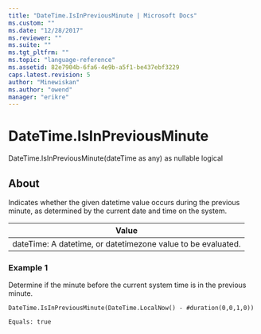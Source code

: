 ```yaml
---
title: "DateTime.IsInPreviousMinute | Microsoft Docs"
ms.custom: ""
ms.date: "12/28/2017"
ms.reviewer: ""
ms.suite: ""
ms.tgt_pltfrm: ""
ms.topic: "language-reference"
ms.assetid: 82e7904b-6fa6-4e9b-a5f1-be437ebf3229
caps.latest.revision: 5
author: "Minewiskan"
ms.author: "owend"
manager: "erikre"
---
```

# DateTime.IsInPreviousMinute
DateTime.IsInPreviousMinute(dateTime as any) as nullable logical  
  
## About  
Indicates whether the given datetime value occurs during the previous minute, as determined by the current date and time on the system.  
  
|Value|  
|---------|  
|dateTime: A datetime, or datetimezone value to be evaluated.|  
  
### Example 1  
Determine if the minute before the current system time is in the previous minute.  
  
```  
DateTime.IsInPreviousMinute(DateTime.LocalNow() - #duration(0,0,1,0))  
```  
  
```  
Equals: true  
```  
